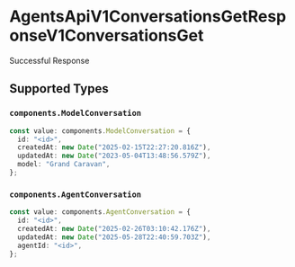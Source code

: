 # AgentsApiV1ConversationsGetResponseV1ConversationsGet

Successful Response


## Supported Types

### `components.ModelConversation`

```typescript
const value: components.ModelConversation = {
  id: "<id>",
  createdAt: new Date("2025-02-15T22:27:20.816Z"),
  updatedAt: new Date("2023-05-04T13:48:56.579Z"),
  model: "Grand Caravan",
};
```

### `components.AgentConversation`

```typescript
const value: components.AgentConversation = {
  id: "<id>",
  createdAt: new Date("2025-02-26T03:10:42.176Z"),
  updatedAt: new Date("2025-05-28T22:40:59.703Z"),
  agentId: "<id>",
};
```

